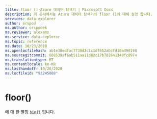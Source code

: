 ```yaml
---
title: floor ()-Azure 데이터 탐색기 | Microsoft Docs
description: 이 문서에서는 Azure 데이터 탐색기의 floor ()에 대해 설명 합니다.
services: data-explorer
author: orspod
ms.author: orspodek
ms.reviewer: alexans
ms.service: data-explorer
ms.topic: reference
ms.date: 10/23/2018
ms.openlocfilehash: ab1e38edfac7730d3c1c1df652abcfd10a490198
ms.sourcegitcommit: 608539af6ab511aa11d82c17b782641340fc8974
ms.translationtype: MT
ms.contentlocale: ko-KR
ms.lasthandoff: 10/20/2020
ms.locfileid: "92245008"
---
```

# <a name="floor"></a>floor()

에 대 한 별칭 [`bin()`](binfunction.md) 입니다.